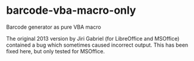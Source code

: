 # barcode-vba-macro-only
Barcode generator as pure VBA macro

The original 2013 version by Jiri Gabriel (for LibreOffice and MSOffice) contained a bug which sometimes caused incorrect output. This has been fixed here, but only tested for MSOffice.
